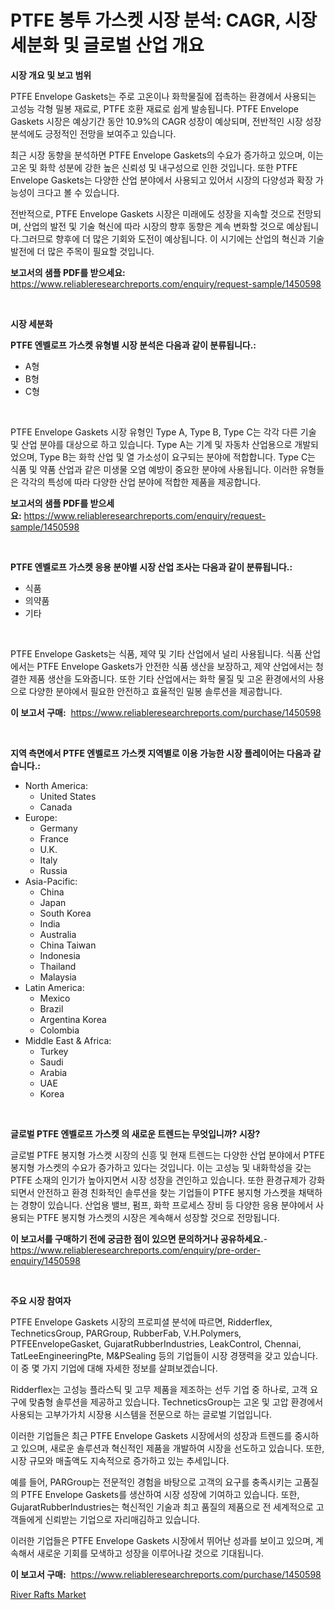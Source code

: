 <p><h1>PTFE 봉투 가스켓 시장 분석: CAGR, 시장 세분화 및 글로벌 산업 개요</h1></p><p><strong>시장 개요 및 보고 범위</strong></p>
<p><p>PTFE Envelope Gaskets는 주로 고온이나 화학물질에 접촉하는 환경에서 사용되는 고성능 각형 밀봉 재료로, PTFE 호환 재료로 쉽게 발송됩니다. PTFE Envelope Gaskets 시장은 예상기간 동안 10.9%의 CAGR 성장이 예상되며, 전반적인 시장 성장 분석에도 긍정적인 전망을 보여주고 있습니다.</p><p>최근 시장 동향을 분석하면 PTFE Envelope Gaskets의 수요가 증가하고 있으며, 이는 고온 및 화학 성분에 강한 높은 신뢰성 및 내구성으로 인한 것입니다. 또한 PTFE Envelope Gaskets는 다양한 산업 분야에서 사용되고 있어서 시장의 다양성과 확장 가능성이 크다고 볼 수 있습니다.</p><p>전반적으로, PTFE Envelope Gaskets 시장은 미래에도 성장을 지속할 것으로 전망되며, 산업의 발전 및 기술 혁신에 따라 시장의 향후 동향은 계속 변화할 것으로 예상됩니다.그러므로 향후에 더 많은 기회와 도전이 예상됩니다. 이 시기에는 산업의 혁신과 기술 발전에 더 많은 주목이 필요할 것입니다.</p></p>
<p><strong>보고서의 샘플 PDF를 받으세요:</strong> <a href="https://www.reliableresearchreports.com/enquiry/request-sample/1450598">https://www.reliableresearchreports.com/enquiry/request-sample/1450598</a></p>
<p>&nbsp;</p>
<p><strong>시장 세분화</strong></p>
<p><strong>PTFE 엔벨로프 가스켓 유형별 시장 분석은 다음과 같이 분류됩니다.:</strong></p>
<p><ul><li>A형</li><li>B형</li><li>C형</li></ul></p>
<p>&nbsp;</p>
<p><p>PTFE Envelope Gaskets 시장 유형인 Type A, Type B, Type C는 각각 다른 기술 및 산업 분야를 대상으로 하고 있습니다. Type A는 기계 및 자동차 산업용으로 개발되었으며, Type B는 화학 산업 및 열 가소성이 요구되는 분야에 적합합니다. Type C는 식품 및 약품 산업과 같은 미생물 오염 예방이 중요한 분야에 사용됩니다. 이러한 유형들은 각각의 특성에 따라 다양한 산업 분야에 적합한 제품을 제공합니다.</p></p>
<p><strong>보고서의 샘플 PDF를 받으세요:</strong>&nbsp;<a href="https://www.reliableresearchreports.com/enquiry/request-sample/1450598">https://www.reliableresearchreports.com/enquiry/request-sample/1450598</a></p>
<p>&nbsp;</p>
<p><strong> PTFE 엔벨로프 가스켓 응용 분야별 시장 산업 조사는 다음과 같이 분류됩니다.:</strong></p>
<p><ul><li>식품</li><li>의약품</li><li>기타</li></ul></p>
<p>&nbsp;</p>
<p><p>PTFE Envelope Gaskets는 식품, 제약 및 기타 산업에서 널리 사용됩니다. 식품 산업에서는 PTFE Envelope Gaskets가 안전한 식품 생산을 보장하고, 제약 산업에서는 청결한 제품 생산을 도와줍니다. 또한 기타 산업에서는 화학 물질 및 고온 환경에서의 사용으로 다양한 분야에서 필요한 안전하고 효율적인 밀봉 솔루션을 제공합니다.</p></p>
<p><strong>이 보고서 구매:</strong>&nbsp; <a href="https://www.reliableresearchreports.com/purchase/1450598">https://www.reliableresearchreports.com/purchase/1450598</a></p>
<p>&nbsp;</p>
<p><strong>지역 측면에서 PTFE 엔벨로프 가스켓 지역별로 이용 가능한 시장 플레이어는 다음과 같습니다.:</strong></p>
<p><ul>
    <li>
        North America:
        <ul>
            <li>United States</li>
            <li>Canada</li>
        </ul>
    </li>
    <li>
        Europe:
        <ul>
            <li>Germany</li>
            <li>France</li>
            <li>U.K.</li>
            <li>Italy</li>
            <li>Russia</li>
        </ul>
    </li>
    <li>
        Asia-Pacific:
        <ul>
            <li>China</li>
            <li>Japan</li>
            <li>South Korea</li>
            <li>India</li>
            <li>Australia</li>
            <li>China Taiwan</li>
            <li>Indonesia</li>
            <li>Thailand</li>
            <li>Malaysia</li>
        </ul>
    </li>
    <li>
        Latin America:
        <ul>
            <li>Mexico</li>
            <li>Brazil</li>
            <li>Argentina Korea</li>
            <li>Colombia</li>
        </ul>
    </li>
    <li>
        Middle East & Africa:
        <ul>
            <li>Turkey</li>
            <li>Saudi</li>
            <li>Arabia</li>
            <li>UAE</li>
            <li>Korea</li>
        </ul>
    </li>
    </ul></p>
<p>&nbsp;</p>
<p><strong>글로벌 PTFE 엔벨로프 가스켓 의 새로운 트렌드는 무엇입니까? 시장?</strong></p>
<p><p>글로벌 PTFE 봉지형 가스켓 시장의 신흥 및 현재 트렌드는 다양한 산업 분야에서 PTFE 봉지형 가스켓의 수요가 증가하고 있다는 것입니다. 이는 고성능 및 내화학성을 갖는 PTFE 소재의 인기가 높아지면서 시장 성장을 견인하고 있습니다. 또한 환경규제가 강화되면서 안전하고 환경 친화적인 솔루션을 찾는 기업들이 PTFE 봉지형 가스켓을 채택하는 경향이 있습니다. 산업용 밸브, 펌프, 화학 프로세스 장비 등 다양한 응용 분야에서 사용되는 PTFE 봉지형 가스켓의 시장은 계속해서 성장할 것으로 전망됩니다.</p></p>
<p><strong>이 보고서를 구매하기 전에 궁금한 점이 있으면 문의하거나 공유하세요.</strong>- <a href="https://www.reliableresearchreports.com/enquiry/pre-order-enquiry/1450598">https://www.reliableresearchreports.com/enquiry/pre-order-enquiry/1450598</a></p>
<p>&nbsp;</p>
<p><strong>주요 시장 참여자</strong></p>
<p><p>PTFE Envelope Gaskets 시장의 프로피셜 분석에 따르면, Ridderflex, TechneticsGroup, PARGroup, RubberFab, V.H.Polymers, PTFEEnvelopeGasket, GujaratRubberIndustries, LeakControl, Chennai, TatLeeEngineeringPte, M&PSealing 등의 기업들이 시장 경쟁력을 갖고 있습니다. 이 중 몇 가지 기업에 대해 자세한 정보를 살펴보겠습니다.</p><p>Ridderflex는 고성능 플라스틱 및 고무 제품을 제조하는 선두 기업 중 하나로, 고객 요구에 맞춤형 솔루션을 제공하고 있습니다. TechneticsGroup는 고온 및 고압 환경에서 사용되는 고부가가치 시장용 시스템을 전문으로 하는 글로벌 기업입니다.</p><p>이러한 기업들은 최근 PTFE Envelope Gaskets 시장에서의 성장과 트렌드를 중시하고 있으며, 새로운 솔루션과 혁신적인 제품을 개발하여 시장을 선도하고 있습니다. 또한, 시장 규모와 매출액도 지속적으로 증가하고 있는 추세입니다.</p><p>예를 들어, PARGroup는 전문적인 경험을 바탕으로 고객의 요구를 충족시키는 고품질의 PTFE Envelope Gaskets를 생산하여 시장 성장에 기여하고 있습니다. 또한, GujaratRubberIndustries는 혁신적인 기술과 최고 품질의 제품으로 전 세계적으로 고객들에게 신뢰받는 기업으로 자리매김하고 있습니다.</p><p>이러한 기업들은 PTFE Envelope Gaskets 시장에서 뛰어난 성과를 보이고 있으며, 계속해서 새로운 기회를 모색하고 성장을 이루어나갈 것으로 기대됩니다.</p></p>
<p><strong>이 보고서 구매:</strong>&nbsp;&nbsp;<a href="https://www.reliableresearchreports.com/purchase/1450598">https://www.reliableresearchreports.com/purchase/1450598</a></p>
<p><p><a href="https://github.com/Glendatilghmankmgz0rbhwpy/Market-Research-Report-List-1/blob/main/river-rafts-market.md">River Rafts Market</a></p></p>
